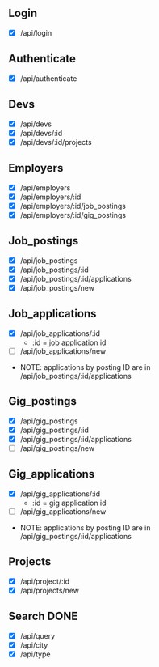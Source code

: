 ## Login

- [x] /api/login

## Authenticate

- [x] /api/authenticate

## Devs

- [x] /api/devs
- [x] /api/devs/:id
- [x] /api/devs/:id/projects

## Employers

- [x] /api/employers
- [x] /api/employers/:id
- [x] /api/employers/:id/job_postings
- [x] /api/employers/:id/gig_postings

## Job_postings

- [x] /api/job_postings
- [x] /api/job_postings/:id
- [x] /api/job_postings/:id/applications
- [x] /api/job_postings/new

## Job_applications

- [x] /api/job_applications/:id
  - :id = job application id
- [ ] /api/job_applications/new
- NOTE: applications by posting ID are in /api/job_postings/:id/applications

## Gig_postings

- [x] /api/gig_postings
- [x] /api/gig_postings/:id
- [x] /api/gig_postings/:id/applications
- [ ] /api/gig_postings/new

## Gig_applications

- [x] /api/gig_applications/:id
  - :id = gig application id
- [ ] /api/gig_applications/new
- NOTE: applications by posting ID are in /api/gig_postings/:id/applications

## Projects

- [x] /api/project/:id
- [x] /api/projects/new

## Search DONE

- [x] /api/query
- [x] /api/city
- [x] /api/type

